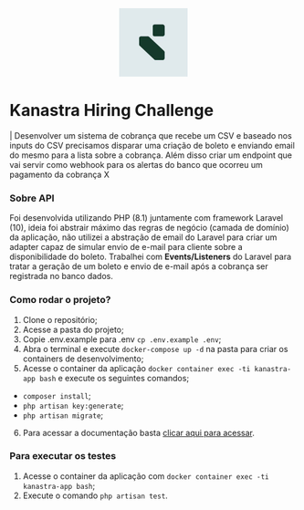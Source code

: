 <p align="center">
  <img src="https://github.com/waldrey/kanastra/blob/develop/public/docs/logo.png?raw=true" width="120" alt="Kanastra Logo"></a>
</p>

# Kanastra Hiring Challenge
| Desenvolver um sistema de cobrança que recebe um CSV e baseado nos inputs do CSV precisamos disparar uma criação de boleto e enviando email do mesmo para a lista sobre a cobrança. Além disso criar um endpoint que vai servir como webhook para os alertas do banco que ocorreu um pagamento da cobrança X

### Sobre API
Foi desenvolvida utilizando PHP (8.1) juntamente com framework Laravel (10), ideia foi abstrair máximo das regras de negócio (camada de domínio) da aplicação, não utilizei a abstração de email do Laravel para criar um adapter capaz de simular envio de e-mail para cliente sobre a disponibilidade do boleto. Trabalhei com **Events/Listeners** do Laravel para tratar a geração de um boleto e envio de e-mail após a cobrança ser registrada no banco dados.

### Como rodar o projeto?

1. Clone o repositório;
2. Acesse a pasta do projeto;
2. Copie .env.example para .env `cp .env.example .env`;
3. Abra o terminal e execute ```docker-compose up -d``` na pasta para criar os containers de desenvolvimento;
4. Acesse o container da aplicação `docker container exec -ti kanastra-app bash` e execute os seguintes comandos;
  * `composer install`;
  * `php artisan key:generate`;
  * `php artisan migrate`;
6. Para acessar a documentação basta [clicar aqui para acessar](http://localhost:8888/docs/).

### Para executar os testes

1. Acesse o container da aplicação com `docker container exec -ti kanastra-app bash`;
2. Execute o comando `php artisan test`.
